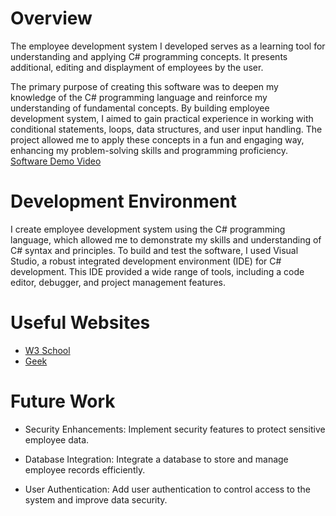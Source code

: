 
# Overview

The employee development system I developed serves as a learning tool for understanding and applying C# programming concepts. It presents additional, editing and displayment of employees by the user.

The primary purpose of creating this software was to deepen my knowledge of the C# programming language and reinforce my understanding of fundamental concepts. By building employee development system, I aimed to gain practical experience in working with conditional statements, loops, data structures, and user input handling. The project allowed me to apply these concepts in a fun and engaging way, enhancing my problem-solving skills and programming proficiency.
[Software Demo Video](http://youtube.link.goes.here)

# Development Environment

I create employee development system using the C# programming language, which allowed me to demonstrate my skills and understanding of C# syntax and principles. To build and test the software, I used Visual Studio, a robust integrated development environment (IDE) for C# development. This IDE provided a wide range of tools, including a code editor, debugger, and project management features.
# Useful Websites



- [W3 School](https://www.w3schools.com/cs/cs_while_loop.phps)
- [Geek](https://github.com/kenslin-pro/Employee-Management-System)

# Future Work

- Security Enhancements: Implement security features to protect sensitive employee data.

- Database Integration: Integrate a database to store and manage employee records efficiently.

- User Authentication: Add user authentication to control access to the system and improve data security.
